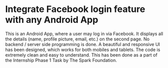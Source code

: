 # Integrate Facebook login feature with any Android App
This is an Android App, where a user may log in via Facebook. It displays all the details (name, profile picture, email, etc.) on the second page. No backend / server side programming is done. A beautiful and responsive UI has been designed, which works for both mobiles and tablets. The code is extremely clean and easy to understand. This has been done as a part of the Internship Phase 1 Task by The Spark Foundation.

